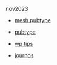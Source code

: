 nov2023

 * [mesh pubtype](https://www.nlm.nih.gov/mesh/pubtypes.html)
 * [pubtype](https://www.nlm.nih.gov/mesh/pubtypes.html)


 * [wp tips](https://en.wikipedia.org/wiki/Wikipedia:Tips)
 * [journos](https://en.wikipedia.org/wiki/List_of_academic_databases_and_search_engines)

